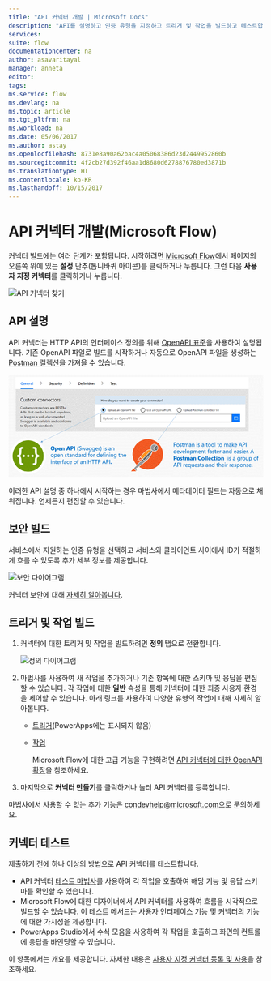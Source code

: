 ```yaml
---
title: "API 커넥터 개발 | Microsoft Docs"
description: "API를 설명하고 인증 유형을 지정하고 트리거 및 작업을 빌드하고 테스트합니다."
services: 
suite: flow
documentationcenter: na
author: asavaritayal
manager: anneta
editor: 
tags: 
ms.service: flow
ms.devlang: na
ms.topic: article
ms.tgt_pltfrm: na
ms.workload: na
ms.date: 05/06/2017
ms.author: astay
ms.openlocfilehash: 8731e8a90a62bac4a05068386d23d2449952860b
ms.sourcegitcommit: 4f2cb27d392f46aa1d8680d6278876780ed3871b
ms.translationtype: HT
ms.contentlocale: ko-KR
ms.lasthandoff: 10/15/2017
---
```

# <a name="develop-an-api-connector-microsoft-flow"></a>API 커넥터 개발(Microsoft Flow)
커넥터 빌드에는 여러 단계가 포함됩니다. 시작하려면 [Microsoft Flow](https://flow.microsoft.com/)에서 페이지의 오른쪽 위에 있는 **설정** 단추(톱니바퀴 아이콘)를 클릭하거나 누릅니다. 그런 다음 **사용자 지정 커넥터**를 클릭하거나 누릅니다.

![API 커넥터 찾기](./media/api-connectors-dev/finding-custom-apis.png)

## <a name="describe-your-api"></a>API 설명
API 커넥터는 HTTP API의 인터페이스 정의를 위해 [OpenAPI 표준](https://swagger.io/)을 사용하여 설명됩니다. 기존 OpenAPI 파일로 빌드를 시작하거나 자동으로 OpenAPI 파일을 생성하는 [Postman 컬렉션](https://www.getpostman.com/docs/collections)을 가져올 수 있습니다. 

![API 다이어그램 정의](./media/api-connectors-dev/build-your-api-updated.png)

이러한 API 설명 중 하나에서 시작하는 경우 마법사에서 메타데이터 필드는 자동으로 채워집니다. 언제든지 편집할 수 있습니다.  

## <a name="build-security"></a>보안 빌드
서비스에서 지원하는 인증 유형을 선택하고 서비스와 클라이언트 사이에서 ID가 적절하게 흐를 수 있도록 추가 세부 정보를 제공합니다. 

![보안 다이어그램](./media/api-connectors-dev/security.png)

커넥터 보안에 대해 [자세히 알아봅니다](register-custom-api.md).

## <a name="build-triggers-and-actions"></a>트리거 및 작업 빌드
1. 커넥터에 대한 트리거 및 작업을 빌드하려면 **정의** 탭으로 전환합니다. 
   
    ![정의 다이어그램](./media/api-connectors-dev/definition.png)
2. 마법사를 사용하여 새 작업을 추가하거나 기존 항목에 대한 스키마 및 응답을 편집할 수 있습니다. 각 작업에 대한 **일반** 속성을 통해 커넥터에 대한 최종 사용자 환경을 제어할 수 있습니다. 아래 링크를 사용하여 다양한 유형의 작업에 대해 자세히 알아봅니다.
   
   * [트리거](customapi-webhooks.md)(PowerApps에는 표시되지 않음)
   * [작업](register-custom-api.md)
     
     Microsoft Flow에 대한 고급 기능을 구현하려면 [API 커넥터에 대한 OpenAPI 확장](https://flow.microsoft.com/documentation/customapi-how-to-swagger/)을 참조하세요. 
3. 마지막으로 **커넥터 만들기**를 클릭하거나 눌러 API 커넥터를 등록합니다.

마법사에서 사용할 수 없는 추가 기능은 [condevhelp@microsoft.com](mailto:condevhelp@microsoft.com)으로 문의하세요.

## <a name="test-the-connector"></a>커넥터 테스트
제출하기 전에 하나 이상의 방법으로 API 커넥터를 테스트합니다. 

* API 커넥터 [테스트 마법사](https://flow.microsoft.com/blog/new-updates-custom-api/)를 사용하여 각 작업을 호출하여 해당 기능 및 응답 스키마를 확인할 수 있습니다.
* Microsoft Flow에 대한 디자이너에서 API 커넥터를 사용하여 흐름을 시각적으로 빌드할 수 있습니다. 이 테스트 메서드는 사용자 인터페이스 기능 및 커넥터의 기능에 대한 가시성을 제공합니다.
* PowerApps Studio에서 수식 모음을 사용하여 각 작업을 호출하고 화면의 컨트롤에 응답을 바인딩할 수 있습니다.

이 항목에서는 개요를 제공합니다. 자세한 내용은 [사용자 지정 커넥터 등록 및 사용](register-custom-api.md)을 참조하세요.

